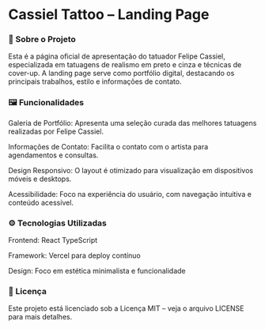 # Cassiel Tattoo – Landing Page
### 🎨 Sobre o Projeto

Esta é a página oficial de apresentação do tatuador Felipe Cassiel, especializada em tatuagens de realismo em preto e cinza e técnicas de cover-up. A landing page serve como portfólio digital, destacando os principais trabalhos, estilo e informações de contato.

### 🖼️ Funcionalidades

Galeria de Portfólio: Apresenta uma seleção curada das melhores tatuagens realizadas por Felipe Cassiel.

Informações de Contato: Facilita o contato com o artista para agendamentos e consultas.

Design Responsivo: O layout é otimizado para visualização em dispositivos móveis e desktops.

Acessibilidade: Foco na experiência do usuário, com navegação intuitiva e conteúdo acessível.

### ⚙️ Tecnologias Utilizadas

Frontend: React TypeScript

Framework: Vercel para deploy contínuo

Design: Foco em estética minimalista e funcionalidade

### 📄 Licença

Este projeto está licenciado sob a Licença MIT – veja o arquivo LICENSE para mais detalhes.
